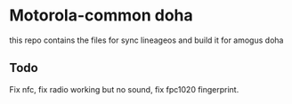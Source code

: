 # Motorola-common doha
this repo contains the files for sync lineageos and build it for amogus doha

## Todo
Fix nfc, fix radio working but no sound, fix fpc1020 fingerprint.
